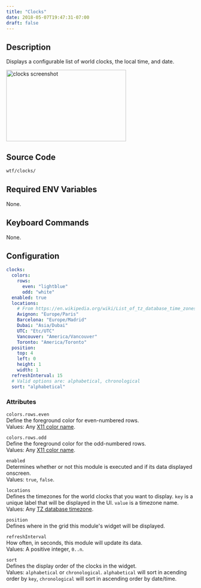 ```yaml
---
title: "Clocks"
date: 2018-05-07T19:47:31-07:00
draft: false
---
```


## Description

Displays a configurable list of world clocks, the local time, and date.

<img src="/imgs/modules/clocks.png" width="320" height="191" alt="clocks screenshot" />

## Source Code

```bash
wtf/clocks/
```

## Required ENV Variables

None.

## Keyboard Commands

None.

## Configuration

```yaml
clocks:
  colors:
    rows:
      even: "lightblue"
      odd: "white"
  enabled: true
  locations:
    # From https://en.wikipedia.org/wiki/List_of_tz_database_time_zones
    Avignon: "Europe/Paris"
    Barcelona: "Europe/Madrid"
    Dubai: "Asia/Dubai"
    UTC: "Etc/UTC"
    Vancouver: "America/Vancouver"
    Toronto: "America/Toronto"
  position:
    top: 4
    left: 0
    height: 1
    width: 1
  refreshInterval: 15
  # Valid options are: alphabetical, chronological
  sort: "alphabetical"
```
### Attributes

`colors.rows.even` <br />
Define the foreground color for even-numbered rows. <br />
Values: Any <a href="https://en.wikipedia.org/wiki/X11_color_names">X11
color name</a>.

`colors.rows.odd` <br />
Define the foreground color for the odd-numbered rows. <br />
Values: Any <a href="https://en.wikipedia.org/wiki/X11_color_names">X11
color name</a>.

`enabled` <br />
Determines whether or not this module is executed and if its data displayed onscreen. <br />
Values: `true`, `false`.

`locations` <br />
Defines the timezones for the world clocks that you want to display.
`key` is a unique label that will be displayed in the UI. `value` is a
timezone name. <br />
Values: Any <a href="https://en.wikipedia.org/wiki/List_of_tz_database_time_zones">TZ database timezone</a>.

`position` <br />
Defines where in the grid this module's widget will be displayed.

`refreshInterval` <br />
How often, in seconds, this module will update its data. <br />
Values: A positive integer, `0..n`.

`sort` <br />
Defines the display order of the clocks in the widget. <br />
Values: `alphabetical` or `chronological`. `alphabetical` will sort in
acending order by `key`, `chronological` will sort in ascending order by
date/time.
